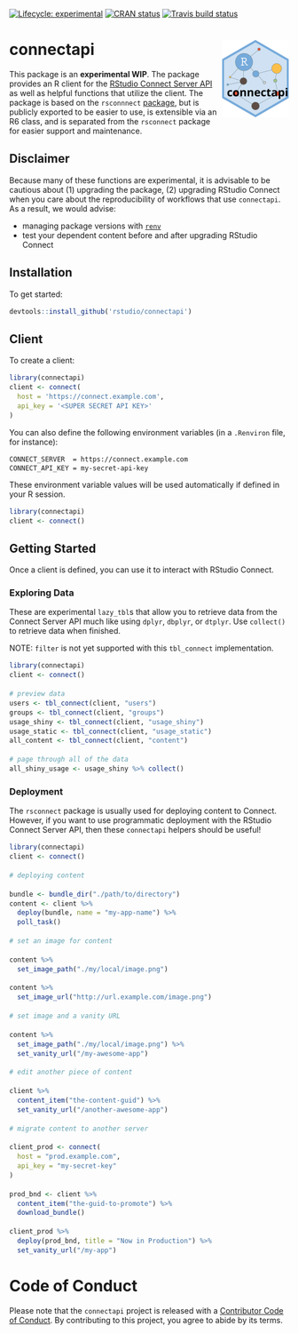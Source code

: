 
<!-- README.md is generated from README.Rmd. Please edit that file -->

<!-- badges: start -->

[![Lifecycle:
experimental](https://img.shields.io/badge/lifecycle-experimental-orange.svg)](https://www.tidyverse.org/lifecycle/#experimental)
[![CRAN
status](https://www.r-pkg.org/badges/version/connectapi)](https://cran.r-project.org/package=connectapi)
[![Travis build
status](https://travis-ci.org/rstudio/connectapi.svg?branch=master)](https://travis-ci.org/rstudio/connectapi)
<!-- badges: end -->

# connectapi <img src='man/figures/logo.svg' align="right" height="139" />

This package is an **experimental WIP**. The package provides an R
client for the [RStudio Connect Server
API](https://docs.rstudio.com/connect/api/) as well as helpful functions
that utilize the client. The package is based on the `rsconnnect`
[package](https://rstudio.github.io/rsconnect/), but is publicly
exported to be easier to use, is extensible via an R6 class, and is
separated from the `rsconnect` package for easier support and
maintenance.

## Disclaimer

Because many of these functions are experimental, it is advisable to be
cautious about (1) upgrading the package, (2) upgrading RStudio Connect
when you care about the reproducibility of workflows that use
`connectapi`. As a result, we would advise:

  - managing package versions with
    [`renv`](https://rstudio.github.io/renv/)
  - test your dependent content before and after upgrading RStudio
    Connect

## Installation

To get started:

``` r
devtools::install_github('rstudio/connectapi')
```

## Client

To create a client:

``` r
library(connectapi)
client <- connect(
  host = 'https://connect.example.com',
  api_key = '<SUPER SECRET API KEY>'
)
```

You can also define the following environment variables (in a
`.Renviron` file, for instance):

    CONNECT_SERVER  = https://connect.example.com
    CONNECT_API_KEY = my-secret-api-key

These environment variable values will be used automatically if defined
in your R session.

``` r
library(connectapi)
client <- connect()
```

## Getting Started

Once a client is defined, you can use it to interact with RStudio
Connect.

### Exploring Data

These are experimental `lazy_tbl`s that allow you to retrieve data from
the Connect Server API much like using `dplyr`, `dbplyr`, or `dtplyr`.
Use `collect()` to retrieve data when finished.

NOTE: `filter` is not yet supported with this `tbl_connect`
implementation.

``` r
library(connectapi)
client <- connect()

# preview data
users <- tbl_connect(client, "users")
groups <- tbl_connect(client, "groups")
usage_shiny <- tbl_connect(client, "usage_shiny")
usage_static <- tbl_connect(client, "usage_static")
all_content <- tbl_connect(client, "content")

# page through all of the data
all_shiny_usage <- usage_shiny %>% collect()
```

### Deployment

The `rsconnect` package is usually used for deploying content to
Connect. However, if you want to use programmatic deployment with the
RStudio Connect Server API, then these `connectapi` helpers should be
useful\!

``` r
library(connectapi)
client <- connect()

# deploying content

bundle <- bundle_dir("./path/to/directory")
content <- client %>% 
  deploy(bundle, name = "my-app-name") %>% 
  poll_task()

# set an image for content

content %>% 
  set_image_path("./my/local/image.png")

content %>% 
  set_image_url("http://url.example.com/image.png")

# set image and a vanity URL

content %>%
  set_image_path("./my/local/image.png") %>%
  set_vanity_url("/my-awesome-app")
  
# edit another piece of content

client %>%
  content_item("the-content-guid") %>%
  set_vanity_url("/another-awesome-app")
  
# migrate content to another server

client_prod <- connect(
  host = "prod.example.com",
  api_key = "my-secret-key"
)

prod_bnd <- client %>%
  content_item("the-guid-to-promote") %>%
  download_bundle()

client_prod %>%
  deploy(prod_bnd, title = "Now in Production") %>%
  set_vanity_url("/my-app")
```

# Code of Conduct

Please note that the `connectapi` project is released with a
[Contributor Code of Conduct](.github/CODE_OF_CONDUCT.md). By
contributing to this project, you agree to abide by its terms.
